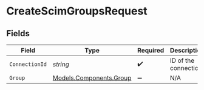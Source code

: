 # CreateScimGroupsRequest


## Fields

| Field                                                       | Type                                                        | Required                                                    | Description                                                 |
| ----------------------------------------------------------- | ----------------------------------------------------------- | ----------------------------------------------------------- | ----------------------------------------------------------- |
| `ConnectionId`                                              | *string*                                                    | :heavy_check_mark:                                          | ID of the connection                                        |
| `Group`                                                     | [Models.Components.Group](../../Models/Components/Group.md) | :heavy_minus_sign:                                          | N/A                                                         |